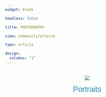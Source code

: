 ```yaml
---
widget: blank

headless: false

title: PHOTOGRAPHY

view: community/article

type: article

design:
  columns: "1"
---
```

<html>
	<body>
		<div class="grid-container">
			<div class="ui card">
			<div class="image">
				<img src=
"/portraits/featured.jpg">
			</div>
			<div class="content">
			</div>
		<form method="get" action="/portraits/">
    <button class="btn1"type="submit">Portraits</button>
</form>	
		</div>
	</body>
</html>

<html>
	<body>
		<div  class="grid-container">
			<div class="ui card">
			<div class="image">
				<img src=
"/travel/featured.jpg">
			</div>
			<div class="content">
			</div>
		<form method="get" action="/travel/">
    <button class="btn1"type="submit">Landscapes & Cityscapes</button>
</form>	
		</div>
	</body>
</html>

<html>
<style>
.grid-container{
  display: grid;
  grid-template-columns: repeat(2, 500px);
  grid-auto-rows: auto;
  grid-gap: 13.5rem;
  align: center;
}
.card{
  width: 500px;
  padding: 20px;
  border: 1px;
  text-align: center;
  background: transparent;

}
img {
  width: auto;
  align: center;
}
.btn1 {
  color: hsla(195, 58%, 43%, 1.0);
  font-size: 25px;
  border: 0;
  font-weight: 50;
  width: 100%;
  cursor: pointer;
  background: transparent;
  padding: 15px;
}
.btn1:hover {
  background-color: #e9ecee;
}
</style>
</html>